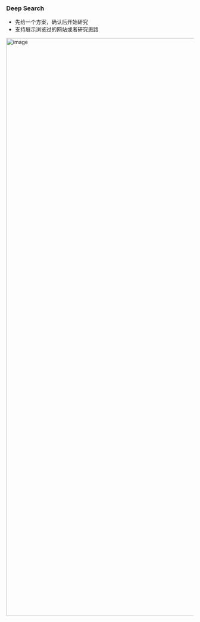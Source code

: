### Deep Search

- 先给一个方案，确认后开始研究
- 支持展示浏览过的网站或者研究思路
<img width="1552" alt="image" src="https://github.com/user-attachments/assets/60f27e30-7076-4c8c-b308-0f8343951cc8" />


